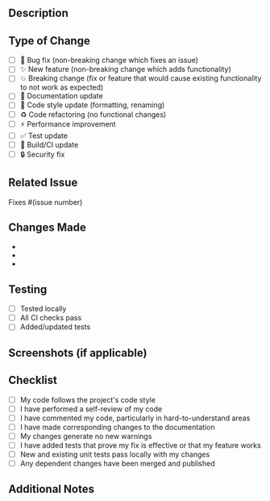 ## Description
<!-- Provide a brief description of your changes -->

## Type of Change
<!-- Mark the relevant option with an "x" -->

- [ ] 🐛 Bug fix (non-breaking change which fixes an issue)
- [ ] ✨ New feature (non-breaking change which adds functionality)
- [ ] 💥 Breaking change (fix or feature that would cause existing functionality to not work as expected)
- [ ] 📝 Documentation update
- [ ] 🎨 Code style update (formatting, renaming)
- [ ] ♻️ Code refactoring (no functional changes)
- [ ] ⚡ Performance improvement
- [ ] ✅ Test update
- [ ] 🔧 Build/CI update
- [ ] 🔒 Security fix

## Related Issue
<!-- Link to the issue this PR addresses -->
Fixes #(issue number)

## Changes Made
<!-- List the main changes in bullet points -->

-
-
-

## Testing
<!-- Describe how you tested your changes -->

- [ ] Tested locally
- [ ] All CI checks pass
- [ ] Added/updated tests

## Screenshots (if applicable)
<!-- Add screenshots to help explain your changes -->

## Checklist
<!-- Mark completed items with an "x" -->

- [ ] My code follows the project's code style
- [ ] I have performed a self-review of my code
- [ ] I have commented my code, particularly in hard-to-understand areas
- [ ] I have made corresponding changes to the documentation
- [ ] My changes generate no new warnings
- [ ] I have added tests that prove my fix is effective or that my feature works
- [ ] New and existing unit tests pass locally with my changes
- [ ] Any dependent changes have been merged and published

## Additional Notes
<!-- Add any additional context or notes for reviewers -->
